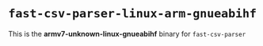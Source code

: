 # `fast-csv-parser-linux-arm-gnueabihf`

This is the **armv7-unknown-linux-gnueabihf** binary for `fast-csv-parser`

